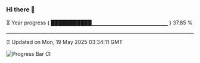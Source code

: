 ### Hi there 👋

⏳ Year progress { ███████████▁▁▁▁▁▁▁▁▁▁▁▁▁▁▁▁▁▁▁ } 37.85 %

---

⏰ Updated on Mon, 19 May 2025 03:34:11 GMT

![Progress Bar CI](https://github.com/IshwaranRudhara/GIT-ACTION/workflows/Progress%20Bar%20CI/badge.svg)
